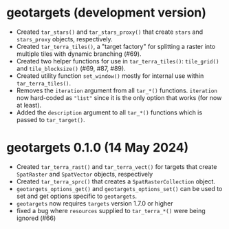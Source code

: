 # geotargets (development version)

* Created `tar_stars()` and `tar_stars_proxy()` that create `stars` and `stars_proxy` objects, respectively.
* Created `tar_terra_tiles()`, a "target factory" for splitting a raster into multiple tiles with dynamic branching (#69).
* Created two helper functions for use in `tar_terra_tiles()`: `tile_grid()` and `tile_blocksize()` (#69, #87, #89).
* Created utility function `set_window()` mostly for internal use within `tar_terra_tiles()`.
* Removes the `iteration` argument from all `tar_*()` functions.  `iteration` now hard-coded as `"list"` since it is the only option that works (for now at least).
* Added the `description` argument to all `tar_*()` functions which is passed to `tar_target()`.

# geotargets 0.1.0 (14 May 2024)

* Created `tar_terra_rast()` and `tar_terra_vect()` for targets that create `SpatRaster` and `SpatVector` objects, respectively
* Created `tar_terra_sprc()` that creates a `SpatRasterCollection` object.
* `geotargets_options_get()` and `geotargets_options_set()` can be used to set and get options specific to `geotargets`.
* `geotargets` now requires `targets` version 1.7.0 or higher
* fixed a bug where `resources` supplied to `tar_terra_*()` were being ignored (#66)
